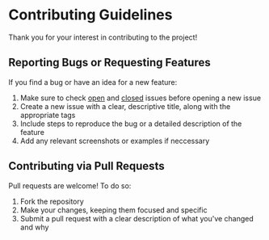 # Contributing Guidelines

Thank you for your interest in contributing to the project!

## Reporting Bugs or Requesting Features

If you find a bug or have an idea for a new feature:

1. Make sure to check [open](https://github.com/bit-shifted/wrap-gen/issues) and [closed](https://github.com/bit-shifted/wrap-gen/issues?q=is%3Aissue%20state%3Aclosed) issues before opening a new issue
2. Create a new issue with a clear, descriptive title, along with the appropriate tags
3. Include steps to reproduce the bug or a detailed description of the feature
4. Add any relevant screenshots or examples if neccessary

## Contributing via Pull Requests

Pull requests are welcome! To do so:

1. Fork the repository
3. Make your changes, keeping them focused and specific
5. Submit a pull request with a clear description of what you've changed and why
